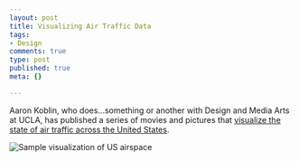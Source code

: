 ```yaml
--- 
layout: post
title: Visualizing Air Traffic Data
tags: 
- Design
comments: true
type: post
published: true
meta: {}

---
```

Aaron Koblin, who does...something or another with Design and Media Arts at UCLA, has published a series of movies and pictures that <a href="http://users.design.ucla.edu/~akoblin/work/faa/interpolated/index.html">visualize the state of air traffic across the United States</a>.

  <img src="http://users.design.ucla.edu/~akoblin/work/faa/interpolated/us1t.jpg" alt="Sample visualization of US airspace" />

